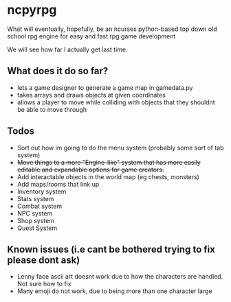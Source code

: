 # ncpyrpg
What will eventually, hopefully, be an ncurses python-based top down old school rpg engine for easy and fast rpg game development

We will see how far I actually get last time. 

## What does it do so far?
* lets a game designer to generate a game map in gamedata.py
* takes arrays and draws objects at given coordinates
* allows a player to move while colliding with objects that they shouldnt be able to move through

## Todos
* Sort out how im going to do the menu system (probably some sort of tab system)
* ~~Move things to a more "Engine-like" system that has more easily editable and expandable options for game creators.~~
* Add interactable objects in the world map (eg chests, monsters)
* Add maps/rooms that link up
* Inventory system
* Stats system
* Combat system
* NPC system
* Shop system
* Quest System

## Known issues (i.e cant be bothered trying to fix please dont ask)
* Lenny face ascii art doesnt work due to how the characters are handled. Not sure how to fix
* Many emoji do not work, due to being more than one character large
